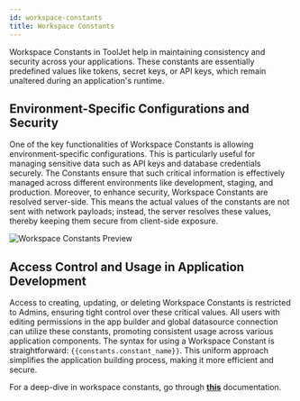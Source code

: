 ```yaml
---
id: workspace-constants
title: Workspace Constants
---
```


Workspace Constants in ToolJet help in maintaining consistency and security across your applications. These constants are essentially predefined values like tokens, secret keys, or API keys, which remain unaltered during an application's runtime.

<div>

## Environment-Specific Configurations and Security
One of the key functionalities of Workspace Constants is allowing environment-specific configurations. This is particularly useful for managing sensitive data such as API keys and database credentials securely. The Constants ensure that such critical information is effectively managed across different environments like development, staging, and production. Moreover, to enhance security, Workspace Constants are resolved server-side. This means the actual values of the constants are not sent with network payloads; instead, the server resolves these values, thereby keeping them secure from client-side exposure.

<div style={{textAlign: 'center'}}>
    <img className="screenshot-full" src="/img/tooljet-concepts/workspace-constants/workspace-constants-preview.png" alt="Workspace Constants Preview" />
</div>

</div>

<div>

## Access Control and Usage in Application Development
Access to creating, updating, or deleting Workspace Constants is restricted to Admins, ensuring tight control over these critical values. All users with editing permissions in the app builder and global datasource connection can utilize these constants, promoting consistent usage across various application components. The syntax for using a Workspace Constant is straightforward: `{{constants.constant_name}}`. This uniform approach simplifies the application building process, making it more efficient and secure.

</div>

For a deep-dive in workspace constants, go through **[this](/docs/org-management/workspaces/workspace_constants/)** documentation.